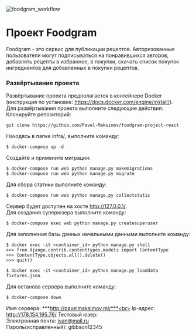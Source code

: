 ![foodgram_workflow](https://github.com/Pavel-Maksimov/foodgram-project-react/actions/workflows/foodgram_workflow.yml/badge.svg)
# Проект Foodgram
Foodgram - это сервис для публикации рецептов. Авторизованные пользователи могут подписываться на понравившихся авторов, добавлять рецепты в избранное, в покупки, скачать список покупок ингредиентов для добавленных в покупки рецептов.<br>
### Развёртывание проекта <br>
Развёртывание проекта предполагается в контейнере Docker 
(инструкция по установке: https://docs.docker.com/engine/install/). <br>
Для развёртывания проекта выполните следующие действия:<br>
Клонируйте репозиторий:
```
git clone https://github.com/Pavel-Maksimov/foodgram-project-react
```
Находясь в папке infra/, выполните команду:
```
$ docker-compose up -d
```

Создайте и примените миграции:
```
$ docker-compose run web python manage.py makemigrations
$ docker-compose run web python manage.py migrate
```
Для сбора статики выполните команду:
```
$ docker-compose run web python manage.py collectstatic
```
Сервер будет доступен на хосте http://127.0.0.1/. <br>
Для создания суперюзера выполните команду:
```
$ docker-compose exec web python manage.py createsuperuser
```
Для заполнения базы данных начальными данными выполните команду:
```
$ docker exec -it <container_id> python manage.py shell
>>> from django.contrib.contenttypes.models import ContentType
>>> ContentType.objects.all().delete()
>>> quit()

$ docker exec -it <container_id> python manage.py loaddata fixtures.json
```

Для останова сервера выполните команду:
```
$ docker-compose down
```
Имя сервера: ***http://pavelmaksimov.ml/***<br>
Ip-адрес: http://178.154.195.76/
Тестовый юзер:<br>
Электронная почта: ivan@mail.ru<br>
Пароль(исправленный): gibbson12345
